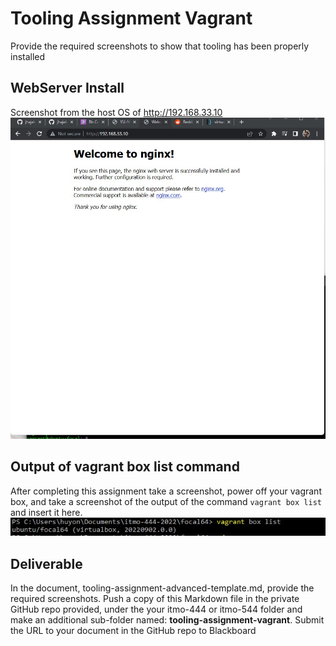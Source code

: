 # Tooling Assignment Vagrant

Provide the required screenshots to show that tooling has been properly installed

## WebServer Install

Screenshot from the host OS of http://192.168.33.10
![nginx](images/nginx.jpg)
## Output of vagrant box list command

After completing this assignment take a screenshot, power off your vagrant box, and take a screenshot of the output of the command ```vagrant box list``` and insert it here.
![boxlist](images/boxlist.jpg)
## Deliverable

In the document, tooling-assignment-advanced-template.md, provide the required screenshots. Push a copy of this Markdown file in the private GitHub repo provided, under the your itmo-444 or itmo-544 folder and make an additional sub-folder named: **tooling-assignment-vagrant**.  Submit the URL to your document in the GitHub repo to Blackboard
